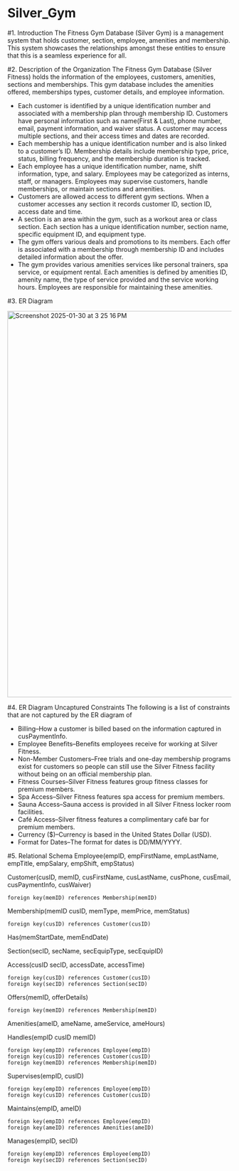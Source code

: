 # Silver_Gym

#1. Introduction
The Fitness Gym Database (Silver Gym) is a management system that holds customer, section, employee, amenities and membership. This system showcases the relationships amongst these entities to ensure that this is a seamless experience for all. 

#2. Description of the Organization
The Fitness Gym Database (Silver Fitness) holds the information of the employees, customers, amenities, sections and memberships. This gym database includes the amenities offered, memberships types, customer details, and  employee information. 
- Each customer is identified by a unique identification number and associated with a membership plan through membership ID. Customers have personal information such as name(First & Last), phone number, email, payment information, and waiver status. A customer may access multiple sections, and their access times and dates are recorded. 
- Each membership has a unique identification number and is also linked to a customer’s ID. Membership details include membership type, price, status, billing frequency, and the membership duration is tracked. 
- Each employee has a unique identification number, name, shift information, type, and salary. Employees may be categorized as interns, staff, or managers. Employees may supervise customers, handle memberships, or maintain sections and amenities. 
- Customers are allowed access to different gym sections. When a customer accesses any section it records customer ID, section ID, access date and time. 
- A section is an area within the gym, such as a workout area or class section. Each section has a unique identification number, section name, specific equipment ID, and equipment type. 
- The gym offers various deals and promotions to its members. Each offer is associated with a membership through membership ID and includes detailed information about the offer. 
- The gym provides various amenities services like personal trainers, spa service, or equipment rental. Each amenities is defined by amenities ID, amenity name, the type of service provided and the service working hours. Employees are responsible for maintaining these amenities.

#3. ER Diagram

<img width="869" alt="Screenshot 2025-01-30 at 3 25 16 PM" src="https://github.com/user-attachments/assets/8c4adf9a-698e-4548-9e55-4f47ceb9d2e8" />

#4. ER Diagram Uncaptured Constraints
The following is a list of constraints that are not captured by the ER diagram of
- Billing–How a customer is billed based on the information captured in cusPaymentInfo.
- Employee Benefits–Benefits employees receive for working at Silver Fitness.
- Non-Member Customers–Free trials and one-day membership programs exist for customers so people can still use the Silver Fitness facility without being on an official membership plan.
- Fitness Courses–Silver Fitness features group fitness classes for premium members.
- Spa Access–Silver Fitness features spa access for premium members.
- Sauna Access–Sauna access is provided in all Silver Fitness locker room facilities.
- Café Access–Silver fitness features a complimentary café bar for premium members.
- Currency ($)–Currency is based in the United States Dollar (USD). 
- Format for Dates–The format for dates is DD/MM/YYYY.

  
#5. Relational Schema
Employee(empID, empFirstName, empLastName, empTitle, empSalary, empShift, empStatus)

Customer(cusID, memID, cusFirstName, cusLastName, cusPhone, cusEmail, cusPaymentInfo, cusWaiver)

	foreign key(memID) references Membership(memID)

Membership(memID cusID, memType, memPrice, memStatus)

	foreign key(cusID) references Customer(cusID)

Has(memStartDate, memEndDate)

Section(secID, secName, secEquipType, secEquipID)

Access(cusID secID, accessDate, accessTime)

	foreign key(cusID) references Customer(cusID)
	foreign key(secID) references Section(secID)
 
Offers(memID, offerDetails)

	foreign key(memID) references Membership(memID)
 
Amenities(ameID, ameName, ameService, ameHours)

Handles(empID cusID memID)

	foreign key(empID) references Employee(empID)
	foreign key(cusID) references Customer(cusID)	 
	foreign key(memID) references Membership(memID)
 
Supervises(empID, cusID)

	foreign key(empID) references Employee(empID)
	foreign key(cusID) references Customer(cusID)
 
Maintains(empID, ameID)

	foreign key(empID) references Employee(empID)
	foreign key(ameID) references Amenities(ameID)
 
Manages(empID, secID)

	foreign key(empID) references Employee(empID)
	foreign key(secID) references Section(secID)



 
